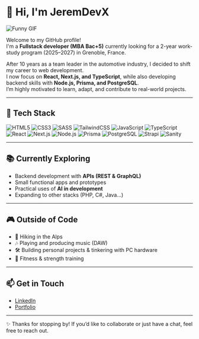 # 👋 Hi, I'm JeremDevX

![Funny GIF](https://media0.giphy.com/media/v1.Y2lkPTc5MGI3NjExYmk2eG05bWMzeDlnazBxbXNlbmc0dXVncmJ0YzY3NzJtdWRkNmRrOCZlcD12MV9pbnRlcm5hbF9naWZfYnlfaWQmY3Q9Zw/xTiIzJSKB4l7xTouE8/giphy.webp)

Welcome to my GitHub profile!  
I'm a **Fullstack developer (MBA Bac+5)** currently looking for a 2-year work-study program (2025–2027) in Grenoble, France.  

After 10 years as a team leader in the automotive industry, I decided to shift my career to web development.  
I now focus on **React, Next.js, and TypeScript**, while also developing backend skills with **Node.js, Prisma, and PostgreSQL**.  
I’m highly motivated to learn, adapt, and contribute to real-world projects.

---

## 🚀 Tech Stack

![HTML5](https://img.shields.io/badge/HTML5-E34F26?style=flat&logo=html5&logoColor=white)
![CSS3](https://img.shields.io/badge/CSS3-1572B6?style=flat&logo=css3&logoColor=white)
![SASS](https://img.shields.io/badge/SASS-CC6699?style=flat&logo=sass&logoColor=white)
![TailwindCSS](https://img.shields.io/badge/TailwindCSS-38B2AC?style=flat&logo=tailwind-css&logoColor=white)
![JavaScript](https://img.shields.io/badge/JavaScript-F7DF1E?style=flat&logo=javascript&logoColor=black)
![TypeScript](https://img.shields.io/badge/TypeScript-007ACC?style=flat&logo=typescript&logoColor=white)
![React](https://img.shields.io/badge/React-61DAFB?style=flat&logo=react&logoColor=black)
![Next.js](https://img.shields.io/badge/Next.js-000000?style=flat&logo=nextdotjs&logoColor=white)
![Node.js](https://img.shields.io/badge/Node.js-339933?style=flat&logo=nodedotjs&logoColor=white)
![Prisma](https://img.shields.io/badge/Prisma-2D3748?style=flat&logo=prisma&logoColor=white)
![PostgreSQL](https://img.shields.io/badge/PostgreSQL-336791?style=flat&logo=postgresql&logoColor=white)
![Strapi](https://img.shields.io/badge/Strapi-2D3748?style=flat&logo=strapi&logoColor=white)
![Sanity](https://img.shields.io/badge/Sanity-F03E2F?style=flat&logo=sanity&logoColor=white)

---

## 📚 Currently Exploring

- Backend development with **APIs (REST & GraphQL)**  
- Small functional apps and prototypes  
- Practical uses of **AI in development**  
- Expanding to other stacks (PHP, C#, Java…)  

---

## 🎮 Outside of Code

- 🥾 Hiking in the Alps  
- 🎶 Playing and producing music (DAW)  
- 🛠️ Building personal projects & tinkering with PC hardware  
- 💪 Fitness & strength training  

---

## 📫 Get in Touch

- [LinkedIn](https://www.linkedin.com/in/jeremie-lavergnat/)  
- [Portfolio](https://jeremdevx.com)  

---

✨ Thanks for stopping by! If you’d like to collaborate or just have a chat, feel free to reach out.  

